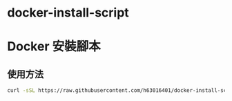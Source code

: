 # docker-install-script

# Docker 安裝腳本

## 使用方法
```bash
curl -sSL https://raw.githubusercontent.com/h63016401/docker-install-script/main/install-docker.sh | bash